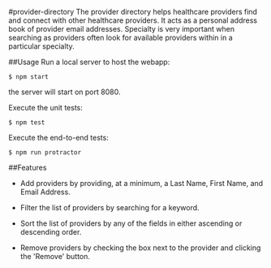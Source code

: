 #provider-directory
The provider directory helps healthcare providers find and connect with other healthcare providers.  It acts as a personal address book of provider email addresses.  Specialty is very important when searching as providers often look for available providers within in a particular specialty.

##Usage
Run a local server to host the webapp:

    $ npm start
    
the server will start on port 8080.
    
Execute the unit tests:

    $ npm test
    
Execute the end-to-end tests:

    $ npm run protractor
    

##Features
- Add providers by providing, at a minimum, a Last Name, First Name, and Email Address.

- Filter the list of providers by searching
for a keyword.

- Sort the list of providers by any of the fields in either ascending or descending order.

- Remove providers by checking the box next to the provider and clicking the 'Remove' button.